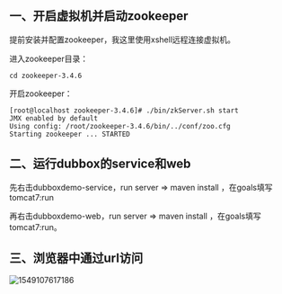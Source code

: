 ## 一、开启虚拟机并启动zookeeper

提前安装并配置zookeeper，我这里使用xshell远程连接虚拟机。

进入zookeeper目录：

```
cd zookeeper-3.4.6
```

开启zookeeper：

```
[root@localhost zookeeper-3.4.6]# ./bin/zkServer.sh start 
JMX enabled by default
Using config: /root/zookeeper-3.4.6/bin/../conf/zoo.cfg
Starting zookeeper ... STARTED
```

## 二、运行dubbox的service和web

先右击dubboxdemo-service，run server => maven install ，在goals填写tomcat7:run

再右击dubboxdemo-web，run server => maven install ，在goals填写tomcat7:run。

## 三、浏览器中通过url访问

![1549107617186](C:\Users\fzhiy\AppData\Roaming\Typora\typora-user-images\1549107617186.png)

